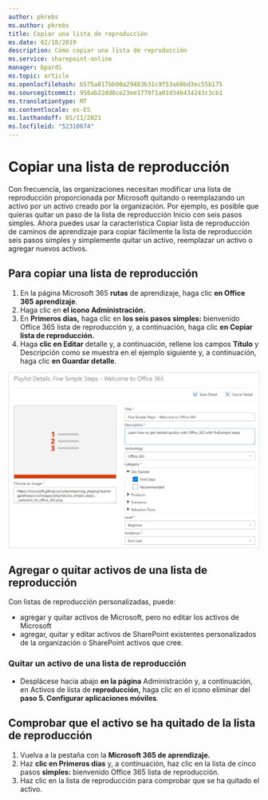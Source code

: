 ```yaml
---
author: pkrebs
ms.author: pkrebs
title: Copiar una lista de reproducción
ms.date: 02/18/2019
description: Cómo copiar una lista de reproducción
ms.service: sharepoint-online
manager: bpardi
ms.topic: article
ms.openlocfilehash: b575a817bb00a29483b31c9f53a60bd3ec55b175
ms.sourcegitcommit: 956ab22dd8ce23ee1779f1a01d34b434243c3cb1
ms.translationtype: MT
ms.contentlocale: es-ES
ms.lasthandoff: 05/11/2021
ms.locfileid: "52310674"
---
```

# <a name="copy-a-playlist"></a>Copiar una lista de reproducción
Con frecuencia, las organizaciones necesitan modificar una lista de reproducción proporcionada por Microsoft quitando o reemplazando un activo por un activo creado por la organización. Por ejemplo, es posible que quieras quitar un paso de la lista de reproducción Inicio con seis pasos simples. Ahora puedes usar la característica Copiar lista de reproducción de caminos de aprendizaje para copiar fácilmente la lista de reproducción seis pasos simples y simplemente quitar un activo, reemplazar un activo o agregar nuevos activos. 

## <a name="to-copy-a-playlist"></a>Para copiar una lista de reproducción

1. En la página Microsoft 365 **rutas** de aprendizaje, haga clic **en Office 365 aprendizaje**.
2. Haga clic en **el icono Administración.**
3. En **Primeros días,** haga clic en **los seis pasos simples:** bienvenido Office 365 lista de reproducción y, a continuación, haga clic **en Copiar lista de reproducción.** 
4. Haga **clic en Editar** detalle y, a continuación, rellene los campos **Título** y Descripción como se muestra en el ejemplo siguiente y, a continuación, haga clic **en Guardar detalle**.   
 
![cg-copyplaylist5steps.png](media/cg-copyplaylist5steps.png)

## <a name="add-or-remove-assets-from-a-playlist"></a>Agregar o quitar activos de una lista de reproducción
Con listas de reproducción personalizadas, puede:
- agregar y quitar activos de Microsoft, pero no editar los activos de Microsoft
- agregar, quitar y editar activos de SharePoint existentes personalizados de la organización o SharePoint activos que cree. 

### <a name="remove-an-asset-from-a-playlist"></a>Quitar un activo de una lista de reproducción
- Desplácese hacia abajo **en la página** Administración y, a continuación, en Activos de lista de **reproducción,** haga clic en el icono eliminar del **paso 5. Configurar aplicaciones móviles**. 

## <a name="verify-the-asset-is-removed-from-the-playlist"></a>Comprobar que el activo se ha quitado de la lista de reproducción
1. Vuelva a la pestaña con la **Microsoft 365 de aprendizaje.**
2. Haz **clic en Primeros días** y, a continuación, haz clic en la lista de cinco pasos **simples:** bienvenido Office 365 lista de reproducción. 
3. Haz clic en la lista de reproducción para comprobar que se ha quitado el activo.


